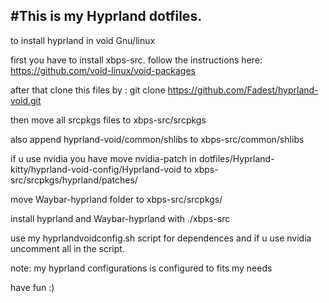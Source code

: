 #This is my Hyprland dotfiles.
-----------------------------------------------------------------------------------------------------------------------------------------------
to install hyprland in void Gnu/linux 

first you have to install xbps-src. follow the instructions here: https://github.com/void-linux/void-packages

after that clone this files by : git clone https://github.com/Fadest/hyprland-void.git

then move all srcpkgs files to xbps-src/srcpkgs

also append hyprland-void/common/shlibs to xbps-src/common/shlibs

if u use nvidia you have move nvidia-patch in dotfiles/Hyprland-kitty/hyprland-void-config/Hyprland-void to xbps-src/srcpkgs/hyprland/patches/

move Waybar-hyprland folder to xbps-src/srcpkgs/

install hyprland and Waybar-hyprland with ./xbps-src

use my hyprlandvoidconfig.sh script for dependences and if u use nvidia uncomment all in the script.

note: my hyprland configurations is configured to fits my needs 

have fun :)
